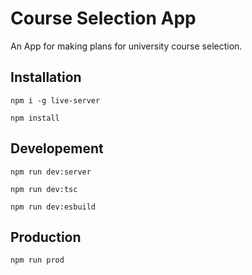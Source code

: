 # Course Selection App

An App for making plans for university course selection.

## Installation

```
npm i -g live-server
```

```
npm install
```

## Developement

```
npm run dev:server
```

```
npm run dev:tsc
```

```
npm run dev:esbuild
```

## Production

```
npm run prod
```
